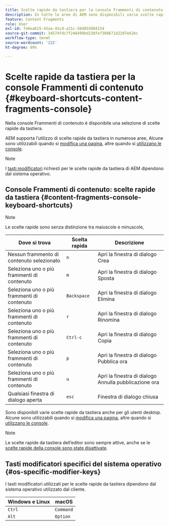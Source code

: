 ```yaml
---
title: Scelte rapide da tastiera per la console Frammenti di contenuto
description: In tutte le aree di AEM sono disponibili varie scelte rapide da tastiera, comprese quelle per la gestione dei frammenti di contenuto
feature: Content Fragments
role: User
exl-id: fe6ea615-43aa-41cd-a21c-50d855084154
source-git-commit: 34574fdc7f246499bd238fef388671d2287e62bc
workflow-type: tm+mt
source-wordcount: '222'
ht-degree: 99%

---
```


# Scelte rapide da tastiera per la console Frammenti di contenuto {#keyboard-shortcuts-content-fragments-console}

Nella console Frammenti di contenuto è disponibile una selezione di scelte rapide da tastiera.

AEM supporta l’utilizzo di scelte rapide da tastiera in numerose aree, Alcune sono utilizzabili quando si [modifica una pagina](/help/sites-cloud/authoring/fundamentals/keyboard-shortcuts.md), altre quando si [utilizzano le console](/help/sites-cloud/authoring/getting-started/keyboard-shortcuts.md).

>[!NOTE]
>
>I [tasti modificatori](#os-specific-modifier-keys) richiesti per le scelte rapide da tastiera di AEM dipendono dal sistema operativo.

## Console Frammenti di contenuto: scelte rapide da tastiera {#content-fragments-console-keyboard-shortcuts}

>[!NOTE]
>
>Le scelte rapide sono senza distinzione tra maiuscole e minuscole,

| Dove si trova | Scelta rapida | Descrizione |
|---|---|---|
| Nessun frammento di contenuto selezionato | `n` | Apri la finestra di dialogo Crea |
| Seleziona uno o più frammenti di contenuto | `m` | Apri la finestra di dialogo Sposta |
| Seleziona uno o più frammenti di contenuto | `Backspace` | Apri la finestra di dialogo Elimina |
| Seleziona uno o più frammenti di contenuto | `r` | Apri la finestra di dialogo Rinomina |
| Seleziona uno o più frammenti di contenuto | `Ctrl-c` | Apri la finestra di dialogo Copia |
| Seleziona uno o più frammenti di contenuto | `p` | Apri la finestra di dialogo Pubblica ora |
| Seleziona uno o più frammenti di contenuto | `u` | Apri la finestra di dialogo Annulla pubblicazione ora |
| Qualsiasi finestra di dialogo aperta | `esc` | Finestra di dialogo chiusa |

Sono disponibili varie scelte rapide da tastiera anche per gli utenti desktop. Alcune sono utilizzabili quando si [modifica una pagina](/help/sites-cloud/authoring/fundamentals/keyboard-shortcuts.md), altre quando si [utilizzano le console](/help/sites-cloud/authoring/getting-started/keyboard-shortcuts.md).

>[!NOTE]
>
>Le scelte rapide da tastiera dell’editor sono sempre attive, anche se le [scelte rapide della console sono state disattivate](/help/sites-cloud/authoring/getting-started/keyboard-shortcuts.md#deactivating-keyboard-shortcuts).

## Tasti modificatori specifici del sistema operativo {#os-specific-modifier-keys}

I tasti modificatori utilizzati per le scelte rapide da tastiera dipendono dal sistema operativo utilizzato dal cliente.

| Windows e Linux | macOS |
|---|---|
| `Ctrl` | `Command` |
| `Alt` | `Option` |
